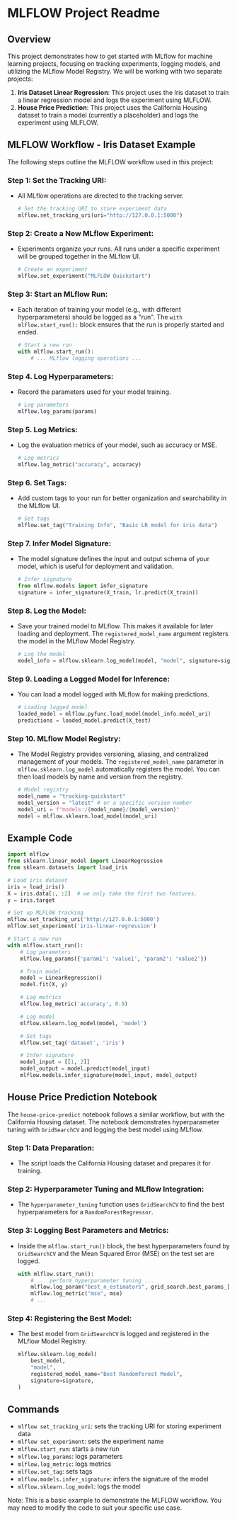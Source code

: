 **MLFLOW Project Readme**
==========================

**Overview**
------------

This project demonstrates how to get started with MLflow for machine learning projects, focusing on tracking experiments, logging models, and utilizing the MLflow Model Registry. We will be working with two separate projects:

1. **Iris Dataset Linear Regression**: This project uses the Iris dataset to train a linear regression model and logs the experiment using MLFLOW.
2. **House Price Prediction**: This project uses the California Housing dataset to train a model (currently a placeholder) and logs the experiment using MLFLOW.

**MLFLOW Workflow - Iris Dataset Example**
------------------

The following steps outline the MLFLOW workflow used in this project:

### Step 1: Set the Tracking URI:
* All MLflow operations are directed to the tracking server.
    ```python
    # Set the tracking URI to store experiment data
    mlflow.set_tracking_uri(uri="http://127.0.0.1:5000")
    ```

### Step 2: Create a New MLflow Experiment:
*  Experiments organize your runs. All runs under a specific experiment will be grouped together in the MLflow UI.
    ```python
    # Create an experiment
    mlflow.set_experiment("MLFLOW Quickstart")
    ```

### Step 3: Start an MLflow Run:
*   Each iteration of training your model (e.g., with different hyperparameters) should be logged as a "run". The `with mlflow.start_run():` block ensures that the run is properly started and ended.
    ```python
    # Start a new run
    with mlflow.start_run():
        # ... MLflow logging operations ...
    ```

### Step 4. Log Hyperparameters:
* Record the parameters used for your model training.
    ```python
    # Log parameters
    mlflow.log_params(params)
    ```

### Step 5. **Log Metrics**:
*   Log the evaluation metrics of your model, such as accuracy or MSE.
    ```python
    # Log metrics
    mlflow.log_metric("accuracy", accuracy)
    ```

### Step 6. Set Tags:
*   Add custom tags to your run for better organization and searchability in the MLflow UI.
    ```python
    # Set tags
    mlflow.set_tag("Training Info", "Basic LR model for iris data")
    ```

### Step 7. Infer Model Signature:
*   The model signature defines the input and output schema of your model, which is useful for deployment and validation.
    ```python
    # Infer signature
    from mlflow.models import infer_signature
    signature = infer_signature(X_train, lr.predict(X_train))
    ```

### Step 8. Log the Model:
*   Save your trained model to MLflow. This makes it available for later loading and deployment. The `registered_model_name` argument registers the model in the MLflow Model Registry.
    ```python
    # Log the model
    model_info = mlflow.sklearn.log_model(model, "model", signature=signature)
    ```

### Step 9. Loading a Logged Model for Inference:
*   You can load a model logged with MLflow for making predictions.
    ```python
    # Loading logged model
    loaded_model = mlflow.pyfunc.load_model(model_info.model_uri)
    predictions = loaded_model.predict(X_test)
    ```

### Step 10. MLflow Model Registry:
*   The Model Registry provides versioning, aliasing, and centralized management of your models. The `registered_model_name` parameter in `mlflow.sklearn.log_model` automatically registers the model. You can then load models by name and version from the registry.
    ```python
    # Model registry
    model_name = "tracking-quickstart"
    model_version = "latest" # or a specific version number
    model_uri = f"models:/{model_name}/{model_version}"
    model = mlflow.sklearn.load_model(model_uri)
    ```

**Example Code**
---------------

```python
import mlflow
from sklearn.linear_model import LinearRegression
from sklearn.datasets import load_iris

# Load iris dataset
iris = load_iris()
X = iris.data[:, :2]  # we only take the first two features.
y = iris.target

# Set up MLFLOW tracking
mlflow.set_tracking_uri('http://127.0.0.1:5000')
mlflow.set_experiment('iris-linear-regression')

# Start a new run
with mlflow.start_run():
    # Log parameters
    mlflow.log_params({'param1': 'value1', 'param2': 'value2'})

    # Train model
    model = LinearRegression()
    model.fit(X, y)

    # Log metrics
    mlflow.log_metric('accuracy', 0.9)

    # Log model
    mlflow.sklearn.log_model(model, 'model')

    # Set tags
    mlflow.set_tag('dataset', 'iris')

    # Infer signature
    model_input = [[1, 2]]
    model_output = model.predict(model_input)
    mlflow.models.infer_signature(model_input, model_output)
```

**House Price Prediction Notebook**
----------------------------------

The `house-price-predict` notebook follows a similar workflow, but with the California Housing dataset. The notebook demonstrates hyperparameter tuning with `GridSearchCV` and logging the best model using MLflow.

### Step 1: Data Preparation:
*   The script loads the California Housing dataset and prepares it for training.

### Step 2: Hyperparameter Tuning and MLflow Integration:
*   The `hyperparameter_tuning` function uses `GridSearchCV` to find the best hyperparameters for a `RandomForestRegressor`.

### Step 3: Logging Best Parameters and Metrics:
*   Inside the `mlflow.start_run()` block, the best hyperparameters found by `GridSearchCV` and the Mean Squared Error (MSE) on the test set are logged.
    ```python
    with mlflow.start_run():
        # ... perform hyperparameter tuning ...
        mlflow.log_param("best_n_estimators", grid_search.best_params_["n_estimators"])
        mlflow.log_metric("mse", mse)
        # ...
    ```

### Step 4: Registering the Best Model:
*   The best model from `GridSearchCV` is logged and registered in the MLflow Model Registry.
    ```python
    mlflow.sklearn.log_model(
        best_model,
        "model",
        registered_model_name="Best Randomforest Model",
        signature=signature,
    )
    ```

**Commands**
------------

* `mlflow set_tracking_uri`: sets the tracking URI for storing experiment data
* `mlflow set_experiment`: sets the experiment name
* `mlflow.start_run`: starts a new run
* `mlflow.log_params`: logs parameters
* `mlflow.log_metric`: logs metrics
* `mlflow.set_tag`: sets tags
* `mlflow.models.infer_signature`: infers the signature of the model
* `mlflow.sklearn.log_model`: logs the model

Note: This is a basic example to demonstrate the MLFLOW workflow. You may need to modify the code to suit your specific use case.